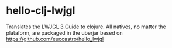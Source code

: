 # hello-clj-lwjgl

Translates the [LWJGL 3 Guide](https://www.lwjgl.org/guide) to clojure. All natives, no matter the plataform, are packaged in the uberjar based on https://github.com/euccastro/hello_lwjgl
